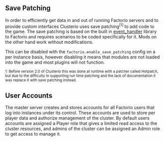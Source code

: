 Save Patching
-------------

In order to efficiently get data in and out of running Factorio servers
and to provide custom interfaces Clusterio uses save
patching<sup>[1]</sup> to add code to the game.  The save patching is
based on the built in
[event_handler](https://github.com/wube/factorio-data/blob/master/core/lualib/event_handler.lua)
library to Factorio and requires scenarios to be coded specifically for
it.  Mods on the other hand work without modifications.

This can be disabled with the `factorio.enable_save_patching` config on
a per instance basis, however disabling it means that modules are not
loaded into the game and most plugins will not function.

<sub>1: Before version 2.0 of Clusterio this was done at runtime
with a patcher called Hotpatch, but due to the difficulty in supporting
run time patching and the lack of documentation it was replace it with
save patching instead.</sub>


User Accounts
-------------

The master server creates and stores accounts for all Factorio users
that log into instances under its control.  These accounts are used to
store per player data and authorize management of the cluster.  By
default users accounts are assigned a Player role that gives a limited
read access to the cluster resources, and admins of the cluster can be
assigned an Admin role to get access to manage it.
